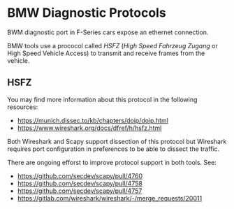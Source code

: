 # BMW Diagnostic Protocols

BWM diagnostic port in F-Series cars expose an ethernet connection.

BMW tools use a prococol called _HSFZ_ (_High Speed Fahrzeug Zugang_ or High Speed ​​Vehicle Access) to transmit and receive frames from the vehicle.

## HSFZ

You may find more information about this protocol in the following resources:

- https://munich.dissec.to/kb/chapters/doip/doip.html
- https://www.wireshark.org/docs/dfref/h/hsfz.html

Both Wireshark and Scapy support dissection of this protocol but Wireshark requires port configuration in preferences to be able to dissect the traffic.

There are ongoing efforst to improve protocol support in both tools. See:

- https://github.com/secdev/scapy/pull/4760
- https://github.com/secdev/scapy/pull/4758
- https://github.com/secdev/scapy/pull/4757
- https://gitlab.com/wireshark/wireshark/-/merge_requests/20011
